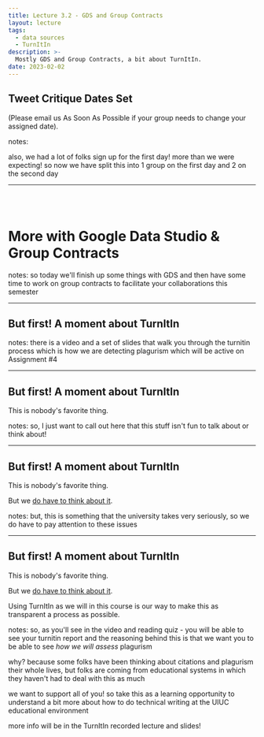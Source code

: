 ```yaml
---
title: Lecture 3.2 - GDS and Group Contracts
layout: lecture
tags:
  - data sources
  - TurnItIn
description: >-
  Mostly GDS and Group Contracts, a bit about TurnItIn.
date: 2023-02-02
---
```


## Tweet Critique Dates Set

(Please email us As Soon As Possible if your group needs to change your assigned date).

notes:

also, we had a lot of folks sign up for the first day! more than we were expecting! so now we have split this into 1 group on the first day and 2 on the second day

---

<br>
<br>

# More with Google Data Studio & Group Contracts

notes:
so today we'll finish up some things with GDS and then have some time to work on group contracts to facilitate your collaborations this semester


---

## But first!  A moment about TurnItIn

notes:
there is a video and a set of slides that walk you through the turnitin process which is how we are detecting plagurism which will be active on Assignment #4

---

## But first!  A moment about TurnItIn

This is nobody's favorite thing.

notes:
so, I just want to call out here that this stuff isn't fun to talk about or think about!

---

## But first!  A moment about TurnItIn

This is nobody's favorite thing.

But we [do have to think about it](https://provost.illinois.edu/policies/policies/academic-integrity/students-quick-reference-guide-to-academic-integrity/).

notes:
but, this is something that the university takes very seriously, so we do have to pay attention to these issues

---

## But first!  A moment about TurnItIn

This is nobody's favorite thing.

But we [do have to think about it](https://provost.illinois.edu/policies/policies/academic-integrity/students-quick-reference-guide-to-academic-integrity/).

Using TurnItIn as we will in this course is our way to make this as transparent a process as possible.

notes:
so, as you'll see in the video and reading quiz - you will be able to see your turnitin report and the reasoning behind this is that we want you to be able to see *how we will assess* plagurism

why? because some folks have been thinking about citations and plagurism their whole lives, but folks are coming from educational systems in which they haven't had to deal with this as much

we want to support all of you!  so take this as a learning opportunity to understand a bit more about how to do technical writing at the UIUC educational environment

more info will be in the TurnItIn recorded lecture and slides!

